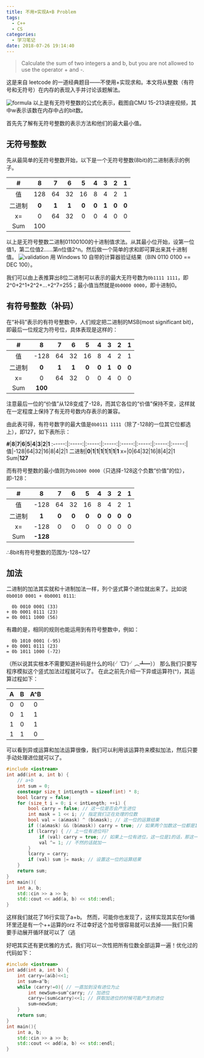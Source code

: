 ```yaml
---
title: 不用+实现A+B Problem
tags:
  - C++
  - CS
categories:
  - 学习笔记
date: 2018-07-26 19:14:40
---
```


> Calculate the sum of two integers a and b, but you are not allowed to use the operator + and -.

这是来自 leetcode 的一道经典题目——不使用+实现求和。本文将从整数（有符号和无符号）在内存的表现入手并讨论该题解法。

<!--more-->

![formula](https://i.loli.net/2018/07/26/5b59a35cb481e.png)
以上是有无符号整数的公式化表示，截图自CMU 15-213讲座视频，其中w表示该数在内存中占的bit数。

首先先了解有无符号整数的表示方法和他们的最大最小值。

## 无符号整数

先从最简单的无符号整数开始，以下是一个无符号整数(8bit)的二进制表示的例子。

| **#** | **8** | **7** | **6** | **5** | **4** | **3** | **2** | **1** | 
| :-----: | :-----: | :-----: | :-----: | :-----: | :-----: | :-----: | :-----: | :-----: |
| 值 | 128 | 64 | 32 | 16 | 8 | 4 | 2 | 1 |
|二进制|**0**|**1**|**1**|**0**|**0**|**1**|**0**|**0**| 
|x=|0|64|32|0|0|4|0|0|
|Sum|100

以上是无符号整数二进制01100100的十进制值求法。从其最小位开始，设第一位值1，第二位值2……第n位值2^n。然后做一个简单的求和即可算出来其十进制值。
![validation](https://i.loli.net/2018/07/26/5b59a1060e94e.png)
用 Windows 10 自带的计算器验证结果（BIN 0110 0100 == DEC 100）。

我们可以由上表推算出8位二进制可以表示的最大无符号数为`0b1111 1111`，即2^0+2^1+2^2+...+2^7=255；最小值当然就是`0b0000 0000`，即十进制0。

## 有符号整数（补码）

在“补码”表示的有符号整数中，人们规定把二进制的MSB(most significant bit)，即最后一位规定为符号位，具体表现是这样的：

**#**|**8**|**7**|**6**|**5**|**4**|**3**|**2**|**1**| 
:-----:|:-----:|:-----:|:-----:|:-----:|:-----:|:-----:|:-----:|:-----:|
值|-128|64|32|16|8|4|2|1| 
二进制|**0**|**1**|**1**|**0**|**0**|**1**|**0**|**0**| 
x=|0|64|32|0|0|4|0|0|
Sum|**100**

注意最后一位的“价值”从128变成了-128，而其它各位的“价值”保持不变，这样就在一定程度上保持了有无符号数内存表示的兼容。

由此表可得，有符号数字的最大值是`0b0111 1111`（除了-128的一位其它位都选上），即127，如下表所示：

**#**|**8**|**7**|**6**|**5**|**4**|**3**|**2**|**1**
:-----:|:-----:|:-----:|:-----:|:-----:|:-----:|:-----:|:-----:|
值|-128|64|32|16|8|4|2|1
二进制|**0**|**1**|**1**|**1**|**1**|**1**|**1**|**1**
x=|0|64|32|16|8|4|2|1
Sum|**127**

而有符号整数的最小值则为`0b1000 0000`（只选择-128这个负数“价值”的位），即-128：

**#**|**8**|**7**|**6**|**5**|**4**|**3**|**2**|**1**
:-----:|:-----:|:-----:|:-----:|:-----:|:-----:|:-----:|:-----:|:-----:
值|-128|64|32|16|8|4|2|1
二进制|**1**|**0**|**0**|**0**|**0**|**0**|**0**|**0**
x=|-128|0|0|0|0|0|0|0
Sum|**-128**

∴8bit有符号整数的范围为-128~127

## 加法

二进制的加法其实就和十进制加法一样，列个竖式算个进位就出来了。比如说`0b0010 0001 + 0b0001 0111`:
```
  0b 0010 0001 (33)
+ 0b 0001 0111 (23)
= 0b 0011 1000 (56)
```
有趣的是，相同的规则也能运用到有符号整数中，例如：
```
  0b 1010 0001 (-95)
+ 0b 0001 0111 (23)
= 0b 1011 1000 (-72)
```
（所以说其实根本不需要知道补码是什么的吗(╯‵□′)╯︵┻━））
那么我们只要写程序模拟这个竖式加法过程就可以了。
在此之前先介绍一下异或运算符(^)，其运算过程如下：

**A**|**B**|**A^B**
:-----:|:-----:|:-----:
0|0|0
0|1|1
1|0|1
1|1|0

可以看到异或运算和加法运算很像，我们可以利用该运算符来模拟加法，然后只要手动处理进位就可以了。

```cpp
#include <iostream>
int add(int a, int b) {
    // a+b
    int sum = 0;
    constexpr size_t intLength = sizeof(int) * 8;
    bool lcarry = false;
    for (size_t i = 0; i < intLength; ++i) {
        bool carry = false; // 这一位是否会产生进位
        int mask = 1 << i; // 指定我们正在处理的位数
        bool val = (a&mask) ^ (b&mask); // 这一位的运算结果
        if ((a&mask) && (b&mask)) carry = true; // 如果两个加数这一位都是1的话就会产生进位
        if (lcarry) { // 上一位有进位吗?
            if (val) carry = true; // 如果上一位有进位，这一位是1的话，那这一位也会产生进位
            val ^= 1; // 不然的话就加一
        }
        lcarry = carry;
        if (val) sum |= mask; // 设置这一位的运算结果
    }
    return sum;
}
int main(){
    int a, b;
    std::cin >> a >> b;
    std::cout << add(a, b) << std::endl;
}
```

这样我们就花了16行实现了a+b。
然而，可能你也发现了，这样实现其实在for循环里还是有一个++运算的orz
不过幸好这个加号很容易就可以去掉——我们只需要手动展开循环就可以了（逃

好吧其实还有更优雅的方式，我们可以一次性把所有位数全部运算一遍！优化过的代码如下：

```cpp
#include <iostream>
int add(int a, int b) {
    int carry=(a&b)<<1;
    int sum=a^b;
    while (carry!=0){ // 一直加到没有进位为止
        int newSum=sum^carry; // 加进位
        carry=(sum&carry)<<1; // 获取加进位的时候可能产生的进位
        sum=newSum;
    }
    return sum;
}
int main(){
    int a, b;
    std::cin >> a >> b;
    std::cout << add(a, b) << std::endl;
}
```